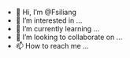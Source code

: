 - 👋 Hi, I’m @Fsiliang
- 👀 I’m interested in ...
- 🌱 I’m currently learning ...
- 💞️ I’m looking to collaborate on ...
- 📫 How to reach me ...

<!---
Fsiliang/Fsiliang is a ✨ special ✨ repository because its `README.md` (this file) appears on your GitHub profile.
You can click the Preview link to take a look at your changes.
--->
